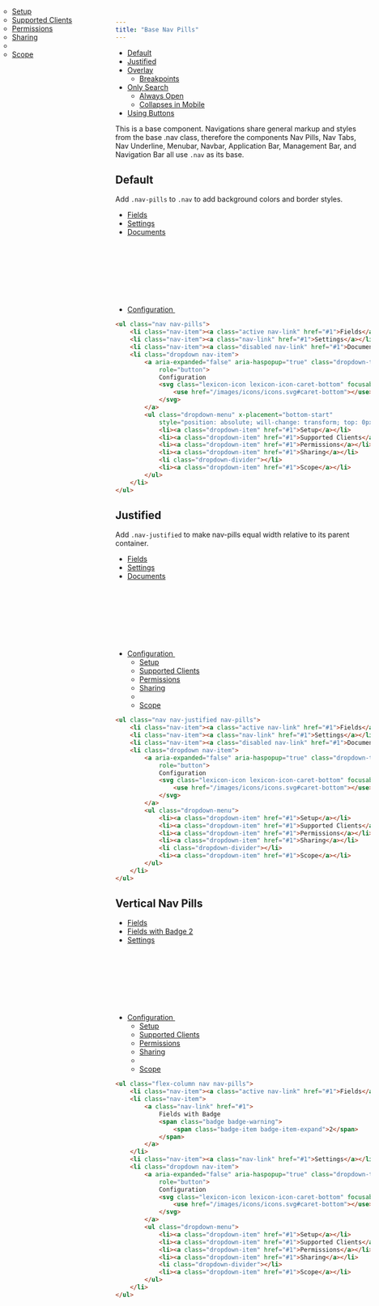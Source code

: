 ```yaml
---
title: "Base Nav Pills"
---
```


<div class="nav-toc-absolute">
<div class="nav-toc">

- [Default](#default)
- [Justified](#justified)
- [Overlay](#overlay)
    - [Breakpoints](#breakpoints)
- [Only Search](#only-search)
    - [Always Open](#always-open)
    - [Collapses in Mobile](#collapses-in-mobile)
- [Using Buttons](#using-buttons)

</div>
</div>

<div class="clay-site-alert alert alert-warning">This is a base component. Navigations share general markup and styles from the base .nav class, therefore the components Nav Pills, Nav Tabs, Nav Underline, Menubar, Navbar, Application Bar, Management Bar, and Navigation Bar all use <code class="gatsby-code-text">.nav</code> as its base.</div>

## Default

Add `.nav-pills` to `.nav` to add background colors and border styles.

<div class="sheet-example">
    <ul class="nav nav-pills">
        <li class="nav-item"><a class="active nav-link" href="#1">Fields</a></li>
        <li class="nav-item"><a class="nav-link" href="#1">Settings</a></li>
        <li class="nav-item"><a class="disabled nav-link" href="#1">Documents</a></li>
        <li class="dropdown nav-item">
            <a aria-expanded="false" aria-haspopup="true" class="dropdown-toggle nav-link" data-toggle="dropdown" href="#1"
                role="button">
                Configuration
                <svg class="lexicon-icon lexicon-icon-caret-bottom" focusable="false" role="presentation">
                    <use href="/images/icons/icons.svg#caret-bottom"></use>
                </svg>
            </a>
            <ul class="dropdown-menu" x-placement="bottom-start"
                style="position: absolute; will-change: transform; top: 0px; left: 0px; transform: translate3d(0px, 41px, 0px);">
                <li><a class="dropdown-item" href="#1">Setup</a></li>
                <li><a class="dropdown-item" href="#1">Supported Clients</a></li>
                <li><a class="dropdown-item" href="#1">Permissions</a></li>
                <li><a class="dropdown-item" href="#1">Sharing</a></li>
                <li class="dropdown-divider"></li>
                <li><a class="dropdown-item" href="#1">Scope</a></li>
            </ul>
        </li>
    </ul>
</div>

```html
<ul class="nav nav-pills">
    <li class="nav-item"><a class="active nav-link" href="#1">Fields</a></li>
    <li class="nav-item"><a class="nav-link" href="#1">Settings</a></li>
    <li class="nav-item"><a class="disabled nav-link" href="#1">Documents</a></li>
    <li class="dropdown nav-item">
        <a aria-expanded="false" aria-haspopup="true" class="dropdown-toggle nav-link" data-toggle="dropdown" href="#1"
            role="button">
            Configuration
            <svg class="lexicon-icon lexicon-icon-caret-bottom" focusable="false" role="presentation">
                <use href="/images/icons/icons.svg#caret-bottom"></use>
            </svg>
        </a>
        <ul class="dropdown-menu" x-placement="bottom-start"
            style="position: absolute; will-change: transform; top: 0px; left: 0px; transform: translate3d(0px, 41px, 0px);">
            <li><a class="dropdown-item" href="#1">Setup</a></li>
            <li><a class="dropdown-item" href="#1">Supported Clients</a></li>
            <li><a class="dropdown-item" href="#1">Permissions</a></li>
            <li><a class="dropdown-item" href="#1">Sharing</a></li>
            <li class="dropdown-divider"></li>
            <li><a class="dropdown-item" href="#1">Scope</a></li>
        </ul>
    </li>
</ul>
```

## Justified

Add `.nav-justified` to make nav-pills equal width relative to its parent container.

<div class="sheet-example">
    <ul class="nav nav-justified nav-pills">
        <li class="nav-item"><a class="active nav-link" href="#1">Fields</a></li>
        <li class="nav-item"><a class="nav-link" href="#1">Settings</a></li>
        <li class="nav-item"><a class="disabled nav-link" href="#1">Documents</a></li>
        <li class="dropdown nav-item">
            <a aria-expanded="false" aria-haspopup="true" class="dropdown-toggle nav-link" data-toggle="dropdown" href="#1"
                role="button">
                Configuration
                <svg class="lexicon-icon lexicon-icon-caret-bottom" focusable="false" role="presentation">
                    <use href="/images/icons/icons.svg#caret-bottom"></use>
                </svg>
            </a>
            <ul class="dropdown-menu">
                <li><a class="dropdown-item" href="#1">Setup</a></li>
                <li><a class="dropdown-item" href="#1">Supported Clients</a></li>
                <li><a class="dropdown-item" href="#1">Permissions</a></li>
                <li><a class="dropdown-item" href="#1">Sharing</a></li>
                <li class="dropdown-divider"></li>
                <li><a class="dropdown-item" href="#1">Scope</a></li>
            </ul>
        </li>
    </ul>
</div>

```html
<ul class="nav nav-justified nav-pills">
    <li class="nav-item"><a class="active nav-link" href="#1">Fields</a></li>
    <li class="nav-item"><a class="nav-link" href="#1">Settings</a></li>
    <li class="nav-item"><a class="disabled nav-link" href="#1">Documents</a></li>
    <li class="dropdown nav-item">
        <a aria-expanded="false" aria-haspopup="true" class="dropdown-toggle nav-link" data-toggle="dropdown" href="#1"
            role="button">
            Configuration
            <svg class="lexicon-icon lexicon-icon-caret-bottom" focusable="false" role="presentation">
                <use href="/images/icons/icons.svg#caret-bottom"></use>
            </svg>
        </a>
        <ul class="dropdown-menu">
            <li><a class="dropdown-item" href="#1">Setup</a></li>
            <li><a class="dropdown-item" href="#1">Supported Clients</a></li>
            <li><a class="dropdown-item" href="#1">Permissions</a></li>
            <li><a class="dropdown-item" href="#1">Sharing</a></li>
            <li class="dropdown-divider"></li>
            <li><a class="dropdown-item" href="#1">Scope</a></li>
        </ul>
    </li>
</ul>
```

## Vertical Nav Pills

<div class="sheet-example">
    <ul class="flex-column nav nav-pills">
        <li class="nav-item"><a class="active nav-link" href="#1">Fields</a></li>
        <li class="nav-item">
            <a class="nav-link" href="#1">
                Fields with Badge
                <span class="badge badge-warning">
                    <span class="badge-item badge-item-expand">2</span>
                </span>
            </a>
        </li>
        <li class="nav-item"><a class="nav-link" href="#1">Settings</a></li>
        <li class="dropdown nav-item">
            <a aria-expanded="false" aria-haspopup="true" class="dropdown-toggle nav-link" data-toggle="dropdown" href="#1"
                role="button">
                Configuration
                <svg class="lexicon-icon lexicon-icon-caret-bottom" focusable="false" role="presentation">
                    <use href="/images/icons/icons.svg#caret-bottom"></use>
                </svg>
            </a>
            <ul class="dropdown-menu">
                <li><a class="dropdown-item" href="#1">Setup</a></li>
                <li><a class="dropdown-item" href="#1">Supported Clients</a></li>
                <li><a class="dropdown-item" href="#1">Permissions</a></li>
                <li><a class="dropdown-item" href="#1">Sharing</a></li>
                <li class="dropdown-divider"></li>
                <li><a class="dropdown-item" href="#1">Scope</a></li>
            </ul>
        </li>
    </ul>
</div>

```html
<ul class="flex-column nav nav-pills">
    <li class="nav-item"><a class="active nav-link" href="#1">Fields</a></li>
    <li class="nav-item">
        <a class="nav-link" href="#1">
            Fields with Badge
            <span class="badge badge-warning">
                <span class="badge-item badge-item-expand">2</span>
            </span>
        </a>
    </li>
    <li class="nav-item"><a class="nav-link" href="#1">Settings</a></li>
    <li class="dropdown nav-item">
        <a aria-expanded="false" aria-haspopup="true" class="dropdown-toggle nav-link" data-toggle="dropdown" href="#1"
            role="button">
            Configuration
            <svg class="lexicon-icon lexicon-icon-caret-bottom" focusable="false" role="presentation">
                <use href="/images/icons/icons.svg#caret-bottom"></use>
            </svg>
        </a>
        <ul class="dropdown-menu">
            <li><a class="dropdown-item" href="#1">Setup</a></li>
            <li><a class="dropdown-item" href="#1">Supported Clients</a></li>
            <li><a class="dropdown-item" href="#1">Permissions</a></li>
            <li><a class="dropdown-item" href="#1">Sharing</a></li>
            <li class="dropdown-divider"></li>
            <li><a class="dropdown-item" href="#1">Scope</a></li>
        </ul>
    </li>
</ul>
```
